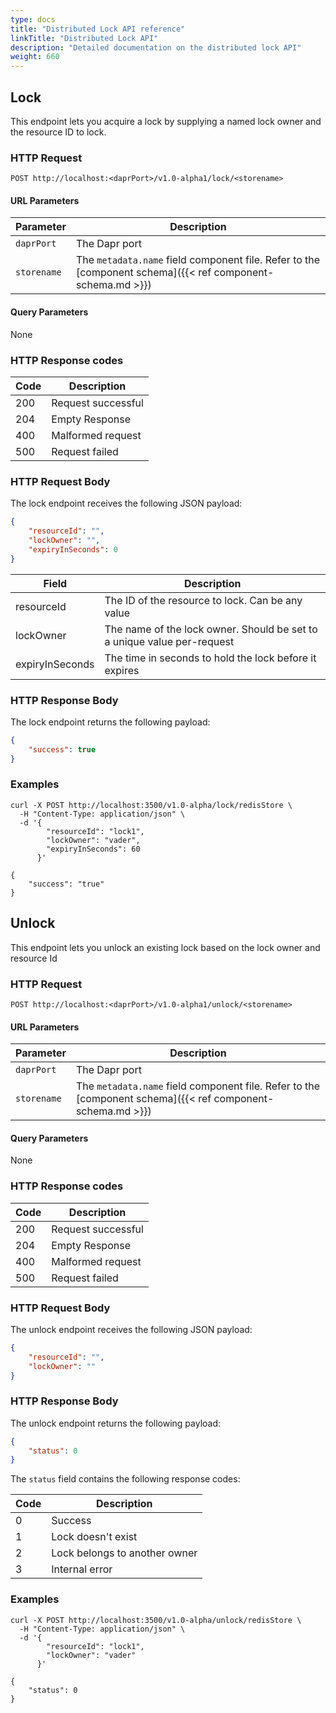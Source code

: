 ```yaml
---
type: docs
title: "Distributed Lock API reference"
linkTitle: "Distributed Lock API"
description: "Detailed documentation on the distributed lock API"
weight: 660
---
```


## Lock

This endpoint lets you acquire a lock by supplying a named lock owner and the resource ID to lock.

### HTTP Request

```
POST http://localhost:<daprPort>/v1.0-alpha1/lock/<storename>
```

#### URL Parameters

Parameter | Description
--------- | -----------
`daprPort` | The Dapr port
`storename` | The `metadata.name` field component file. Refer to the [component schema]({{< ref component-schema.md >}})

#### Query Parameters

None

### HTTP Response codes

Code | Description
---- | -----------
200  | Request successful
204  | Empty Response
400  | Malformed request
500  | Request failed

### HTTP Request Body

The lock endpoint receives the following JSON payload:

```json
{
    "resourceId": "",
    "lockOwner": "",
    "expiryInSeconds": 0
}
```

Field | Description
---- | -----------
resourceId  | The ID of the resource to lock. Can be any value
lockOwner  | The name of the lock owner. Should be set to a unique value per-request
expiryInSeconds  | The time in seconds to hold the lock before it expires

### HTTP Response Body

The lock endpoint returns the following payload:

```json
{
    "success": true
}
```

### Examples

```shell
curl -X POST http://localhost:3500/v1.0-alpha/lock/redisStore \
  -H "Content-Type: application/json" \
  -d '{
        "resourceId": "lock1",
        "lockOwner": "vader",
        "expiryInSeconds": 60
      }'

{
    "success": "true"
}
```

## Unlock

This endpoint lets you unlock an existing lock based on the lock owner and resource Id

### HTTP Request

```
POST http://localhost:<daprPort>/v1.0-alpha1/unlock/<storename>
```

#### URL Parameters

Parameter | Description
--------- | -----------
`daprPort` | The Dapr port
`storename` | The `metadata.name` field component file. Refer to the [component schema]({{< ref component-schema.md >}})

#### Query Parameters

None

### HTTP Response codes

Code | Description
---- | -----------
200  | Request successful
204  | Empty Response
400  | Malformed request
500  | Request failed

### HTTP Request Body

The unlock endpoint receives the following JSON payload:

```json
{
    "resourceId": "",
    "lockOwner": ""
}
```

### HTTP Response Body

The unlock endpoint returns the following payload:

```json
{
    "status": 0
}
```

The `status` field contains the following response codes:

Code | Description
---- | -----------
0  | Success
1  | Lock doesn't exist
2  | Lock belongs to another owner
3  | Internal error

### Examples

```shell
curl -X POST http://localhost:3500/v1.0-alpha/unlock/redisStore \
  -H "Content-Type: application/json" \
  -d '{
        "resourceId": "lock1",
        "lockOwner": "vader"
      }'

{
    "status": 0
}
```
